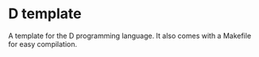 # D template

A template for the D programming language. It also comes with a Makefile for easy compilation.